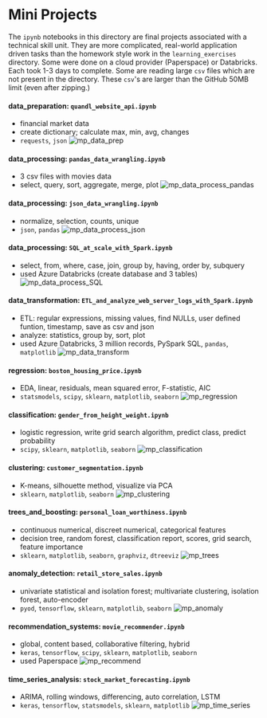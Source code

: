 # Mini Projects
The `ipynb` notebooks in this directory are final projects associated with a technical skill unit. They are more complicated, real-world application driven tasks than the homework style work in the `learning_exercises` directory. Some were done on a cloud provider (Paperspace) or Databricks. Each took 1-3 days to complete. Some are reading large `csv` files which are not present in the directory. These `csv`'s are larger than the GitHub 50MB limit (even after zipping.)

#### data_preparation: `quandl_website_api.ipynb`
- financial market data
- create dictionary; calculate max, min, avg, changes
- `requests`, `json`
![mp_data_prep](https://github.com/LoriNewhouse/Springboard_Machine_Learning_Engineering_bootcamp/blob/main/mini_projects/images/mp_data_prep.PNG)

#### data_processing: `pandas_data_wrangling.ipynb`
- 3 csv files with movies data
- select, query, sort, aggregate, merge, plot
![mp_data_process_pandas](https://github.com/LoriNewhouse/Springboard_Machine_Learning_Engineering_bootcamp/blob/main/mini_projects/images/mp_data_process_pandas.PNG)

#### data_processing: `json_data_wrangling.ipynb`
- normalize, selection, counts, unique
- `json`, `pandas`
![mp_data_process_json](https://github.com/LoriNewhouse/Springboard_Machine_Learning_Engineering_bootcamp/blob/main/mini_projects/images/mp_data_process_json.PNG)

#### data_processing: `SQL_at_scale_with_Spark.ipynb`
- select, from, where, case, join, group by, having, order by, subquery
- used Azure Databricks (create database and 3 tables)
![mp_data_process_SQL](https://github.com/LoriNewhouse/Springboard_Machine_Learning_Engineering_bootcamp/blob/main/mini_projects/images/mp_data_process_SQL.PNG)

#### data_transformation: `ETL_and_analyze_web_server_logs_with_Spark.ipynb`
- ETL: regular expressions, missing values, find NULLs, user defined funtion, timestamp, save as csv and json
- analyze: statistics, group by, sort, plot
- used Azure Databricks, 3 million records, PySpark SQL, `pandas`, `matplotlib`
![mp_data_transform](https://github.com/LoriNewhouse/Springboard_Machine_Learning_Engineering_bootcamp/blob/main/mini_projects/images/mp_data_transform.PNG)

#### regression: `boston_housing_price.ipynb`
- EDA, linear, residuals, mean squared error, F-statistic, AIC
- `statsmodels`, `scipy`, `sklearn`, `matplotlib`, `seaborn`
![mp_regression](https://github.com/LoriNewhouse/Springboard_Machine_Learning_Engineering_bootcamp/blob/main/mini_projects/images/mp_regression.PNG)

#### classification: `gender_from_height_weight.ipynb`  
- logistic regression, write grid search algorithm, predict class, predict probability
- `scipy`, `sklearn`, `matplotlib`, `seaborn`
![mp_classification](https://github.com/LoriNewhouse/Springboard_Machine_Learning_Engineering_bootcamp/blob/main/mini_projects/images/mp_classification.PNG)

#### clustering: `customer_segmentation.ipynb`
- K-means, silhouette method, visualize via PCA
- `sklearn`, `matplotlib`, `seaborn`
![mp_clustering](https://github.com/LoriNewhouse/Springboard_Machine_Learning_Engineering_bootcamp/blob/main/mini_projects/images/mp_clustering.PNG)

#### trees_and_boosting: `personal_loan_worthiness.ipynb`  
- continuous numerical, discreet numerical, categorical features
- decision tree, random forest, classification report, scores, grid search, feature importance
- `sklearn`, `matplotlib`, `seaborn`, `graphviz`, `dtreeviz`
![mp_trees](https://github.com/LoriNewhouse/Springboard_Machine_Learning_Engineering_bootcamp/blob/main/mini_projects/images/mp_trees.PNG)

#### anomaly_detection: `retail_store_sales.ipynb`  
- univariate statistical and isolation forest; multivariate clustering, isolation forest, auto-encoder
- `pyod`, `tensorflow`, `sklearn`, `matplotlib`, `seaborn`
![mp_anomaly](https://github.com/LoriNewhouse/Springboard_Machine_Learning_Engineering_bootcamp/blob/main/mini_projects/images/mp_anomaly.PNG)

#### recommendation_systems: `movie_recommender.ipynb`  
- global, content based, collaborative filtering, hybrid
- `keras`, `tensorflow`, `scipy`, `sklearn`, `matplotlib`, `seaborn`
- used Paperspace
![mp_recommend](https://github.com/LoriNewhouse/Springboard_Machine_Learning_Engineering_bootcamp/blob/main/mini_projects/images/mp_recommend.PNG)

#### time_series_analysis: `stock_market_forecasting.ipynb`  
- ARIMA, rolling windows, differencing, auto correlation, LSTM
- `keras`, `tensorflow`, `statsmodels`, `sklearn`, `matplotlib`
![mp_time_series](https://github.com/LoriNewhouse/Springboard_Machine_Learning_Engineering_bootcamp/blob/main/mini_projects/images/mp_time_series.PNG)

